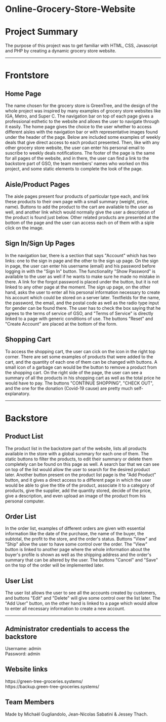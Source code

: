 # Online-Grocery-Store-Website
<h1>Project Summary</h1>
The purpose of this project was to get familiar with HTML, CSS, Javascript and PHP by creating a dynamic grocery store website.

<hr>

<h1>Frontstore</h1>
<h2>Home Page</h2>
The name chosen for the grocery store is GreenTree, and the design of the whole project was inspired by many examples of grocery store websites like IGA, Metro, and Super C. The navigation bar on top of each page gives a professional esthetic to the website and allows the user to navigate through it easily. The home page gives the choice to the user whether to access different aisles with the navigation bar or with representative images found under the header of the page. Below are included some examples of weekly deals that give direct access to each product presented. Then, like with any other grocery store website, the user can enter his personal email to suscribe to weekly deals notifications. The footer of the page is the same for all pages of the website, and in there, the user can find a link to the backstore part of GSO, the team members' names who worked on this project, and some static elements to complete the look of the page.

<h2>Aisle/Product Pages</h2>
The aisle pages present four products of particular type each, and link these products to their own page with a small summary (weight, price, name). Buttons to add the product to the cart are available to the user as well, and another link which would normally give the user a description of the product is found just below. Other related products are presented at the bottom of the page and the user can access each on of them with a siple click on the image.

<h2>Sign In/Sign Up Pages</h2>
In the navigation bar, there is a section that says "Account" which has two links: one to the sign in page and the other to the sign up page. On the sign in page, the user can enter his username (email) and his password before logging in with the "Sign In" button. The functionality "Show Password" is available to the user as well if he wants to make sure he made no mistake in there. A link for the forgot password is placed under the button, but it is not linked to any other page at the moment. The sign up page, on the other hand, asks the user to enter all his personal information necessary to create his account which could be stored on a server later. Textfields for the name, the password, the email, and the postal code as well as the radio type input for gender can be found there. The user has to check the box saying that he agrees to the terms of service of GSO, and "Terms of Service" is directly linked to a page with generic conditions of use. The buttons "Reset" and "Create Account" are placed at the bottom of the form.

<h2>Shopping Cart</h2>
To access the shopping cart, the user can cick on the icon in the right top corner. There are set some examples of products that were added to the cart, and the quantity of each one of them can be changed with buttons. A small icon of a garbage can would be the button to remove a product from the shopping cart. On the right side of the page, the user can see a summary of all the products in his shopping cart as well as the total price he would have to pay. The buttons "CONTINUE SHOPPING", "CHECK OUT", and the one for the donation (Covid-19 cause) are pretty much self-explanatory.

<hr>

<b><h1>Backstore</h1></b>
<h2>Product List</h2>
The product list in the backstore part of the website, lists all products available in the store with a global summary for each one of them. The static buttons to filter the products, to edit their summary or delete them completely can be found on this page as well. A search bar that we can see on top of the list would allow the user to search for the desired product later. Another button present on the product list page is the "Add Product" button, and it gives a direct access to a different page in which the user would be able to give the title of the product, associate it to a category of products, give the supplier, add the quantity stored, decide of the price, give a description, and even upload an image of the product from his personal computer.

<h2>Order List</h2>
In the order list, examples of different orders are given with essential information like the date of the purchase, the name of the buyer, the subtotal, the profit to the store, and the order's status. Buttons "View" and "Ship" allow the user to have some control over the order. The "View" button is linked to another page where the whole information about the buyer's profile is shown as well as the shipping address and the order's summary that can be altered by the user. The buttons "Cancel" and "Save" on the top of the order will be implemented later.

<h2>User List</h2>
The user list allows the user to see all the accounts created by customers, and buttons "Edit" and "Delete" will give some control over the list later. The "Add User" button, on the other hand is linked to a page which would allow to enter all necessary information to create a new account. 

<hr>

<h2>Administrator credentials to access the backstore</h2>
Username: admin</br>
Password: admin

<h2>Website links</h2>
https://green-tree-groceries.systems/</br>
https://backup.green-tree-groceries.systems/


<h2>Team Members</h2>
Made by Michaël Gugliandolo, Jean-Nicolas Sabatini & Jessey Thach.
